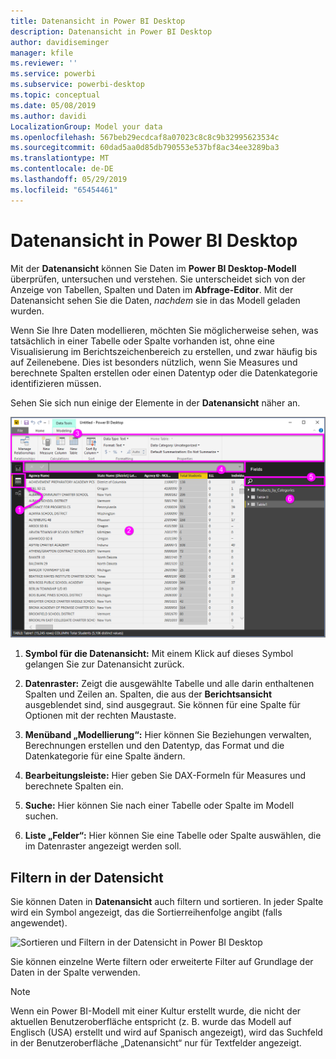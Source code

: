 ```yaml
---
title: Datenansicht in Power BI Desktop
description: Datenansicht in Power BI Desktop
author: davidiseminger
manager: kfile
ms.reviewer: ''
ms.service: powerbi
ms.subservice: powerbi-desktop
ms.topic: conceptual
ms.date: 05/08/2019
ms.author: davidi
LocalizationGroup: Model your data
ms.openlocfilehash: 567beb29ecdcaf8a07023c8c8c9b32995623534c
ms.sourcegitcommit: 60dad5aa0d85db790553e537bf8ac34ee3289ba3
ms.translationtype: MT
ms.contentlocale: de-DE
ms.lasthandoff: 05/29/2019
ms.locfileid: "65454461"
---
```

# <a name="data-view-in-power-bi-desktop"></a>Datenansicht in Power BI Desktop
Mit der **Datenansicht** können Sie Daten im **Power BI Desktop-Modell** überprüfen, untersuchen und verstehen. Sie unterscheidet sich von der Anzeige von Tabellen, Spalten und Daten im **Abfrage-Editor**. Mit der Datenansicht sehen Sie die Daten, *nachdem* sie in das Modell geladen wurden.

Wenn Sie Ihre Daten modellieren, möchten Sie möglicherweise sehen, was tatsächlich in einer Tabelle oder Spalte vorhanden ist, ohne eine Visualisierung im Berichtszeichenbereich zu erstellen, und zwar häufig bis auf Zeilenebene. Dies ist besonders nützlich, wenn Sie Measures und berechnete Spalten erstellen oder einen Datentyp oder die Datenkategorie identifizieren müssen.

Sehen Sie sich nun einige der Elemente in der **Datenansicht** näher an.

![Datensicht in Power BI Desktop](media/desktop-data-view/dataview_fullscreen.png)

1. **Symbol für die Datenansicht:** Mit einem Klick auf dieses Symbol gelangen Sie zur Datenansicht zurück.

2. **Datenraster:** Zeigt die ausgewählte Tabelle und alle darin enthaltenen Spalten und Zeilen an. Spalten, die aus der **Berichtsansicht** ausgeblendet sind, sind ausgegraut. Sie können für eine Spalte für Optionen mit der rechten Maustaste.

3. **Menüband „Modellierung“:** Hier können Sie Beziehungen verwalten, Berechnungen erstellen und den Datentyp, das Format und die Datenkategorie für eine Spalte ändern.

4. **Bearbeitungsleiste:** Hier geben Sie DAX-Formeln für Measures und berechnete Spalten ein.

5. **Suche:** Hier können Sie nach einer Tabelle oder Spalte im Modell suchen.

6. **Liste „Felder“:** Hier können Sie eine Tabelle oder Spalte auswählen, die im Datenraster angezeigt werden soll.

## <a name="filtering-in-data-view"></a>Filtern in der Datensicht

Sie können Daten in **Datenansicht** auch filtern und sortieren. In jeder Spalte wird ein Symbol angezeigt, das die Sortierreihenfolge angibt (falls angewendet).

![Sortieren und Filtern in der Datensicht in Power BI Desktop](media/desktop-data-view/dataview_sort-and-filter.png)

Sie können einzelne Werte filtern oder erweiterte Filter auf Grundlage der Daten in der Spalte verwenden. 

> [!NOTE]
> Wenn ein Power BI-Modell mit einer Kultur erstellt wurde, die nicht der aktuellen Benutzeroberfläche entspricht (z. B. wurde das Modell auf Englisch (USA) erstellt und wird auf Spanisch angezeigt), wird das Suchfeld in der Benutzeroberfläche „Datenansicht“ nur für Textfelder angezeigt.
